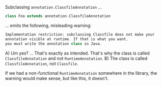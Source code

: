 Subclassing `annotation.ClassfileAnnotation` ...

```scala
class Foo extends annotation.ClassfileAnnotation
```

... emits the following, misleading warning:

```scala
Implementation restriction: subclassing Classfile does not make your
annotation visible at runtime. If that is what you want,
you must write the annotation class in Java.
```

A) Um yes? ... That's exactly as intended. That's why the class is called `ClassfileAnnotation` and not `RuntimeAnnotation`.
B) The class is called `ClassfileAnnotation`, not `Classfile`.

If we had a non-functional `RuntimeAnnotation` somewhere in the library, the warning would make sense, but like this, it doesn't.
